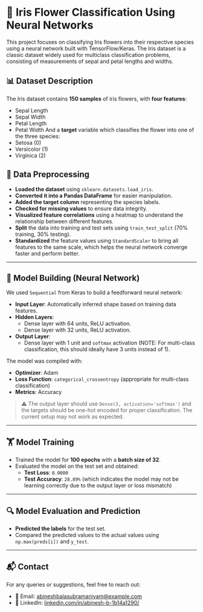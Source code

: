 # 🌸 Iris Flower Classification Using Neural Networks

This project focuses on classifying Iris flowers into their respective species using a neural network built with TensorFlow/Keras. The Iris dataset is a classic dataset widely used for multiclass classification problems, consisting of measurements of sepal and petal lengths and widths.

## 📊 Dataset Description

The Iris dataset contains **150 samples** of iris flowers, with **four features**:

- Sepal Length
- Sepal Width
- Petal Length
- Petal Width
And a **target** variable which classifies the flower into one of the three species:
- Setosa (0)
- Versicolor (1)
- Virginica (2)
  
## 🧹 Data Preprocessing

- **Loaded the dataset** using `sklearn.datasets.load_iris`.
- **Converted it into a Pandas DataFrame** for easier manipulation.
- **Added the target column** representing the species labels.
- **Checked for missing values** to ensure data integrity.
- **Visualized feature correlations** using a heatmap to understand the relationship between different features.
- **Split** the data into training and test sets using `train_test_split` (70% training, 30% testing).
- **Standardized** the feature values using `StandardScaler` to bring all features to the same scale, which helps the neural network converge faster and perform better.

---

## 🧠 Model Building (Neural Network)

We used `Sequential` from Keras to build a feedforward neural network:

- **Input Layer**: Automatically inferred shape based on training data features.
- **Hidden Layers**:
  - Dense layer with 64 units, ReLU activation.
  - Dense layer with 32 units, ReLU activation.
- **Output Layer**:
  - Dense layer with 1 unit and `softmax` activation (NOTE: For multi-class classification, this should ideally have 3 units instead of 1).

The model was compiled with:
- **Optimizer**: Adam
- **Loss Function**: `categorical_crossentropy` (appropriate for multi-class classification)
- **Metrics**: Accuracy

> ⚠️ The output layer should use `Dense(3, activation='softmax')` and the targets should be one-hot encoded for proper classification. The current setup may not work as expected.

---

## 🏋️ Model Training

- Trained the model for **100 epochs** with a **batch size of 32**.
- Evaluated the model on the test set and obtained:
  - **Test Loss**: `0.0000`
  - **Test Accuracy**: `28.89%` (which indicates the model may not be learning correctly due to the output layer or loss mismatch)

---
## 🔍 Model Evaluation and Prediction

- **Predicted the labels** for the test set.
- Compared the predicted values to the actual values using `np.max(preds[i])` and `y_test`.

---

## 📬 Contact

For any queries or suggestions, feel free to reach out:

- 📧 Email: [abineshbalasubramaniyam@example.com](mailto:abineshbalasubramaniyam@example.com)
- 💼 LinkedIn: [linkedin.com/in/abinesh-b-1b14a1290/](https://www.linkedin.com/in/abinesh-b-1b14a1290/)
